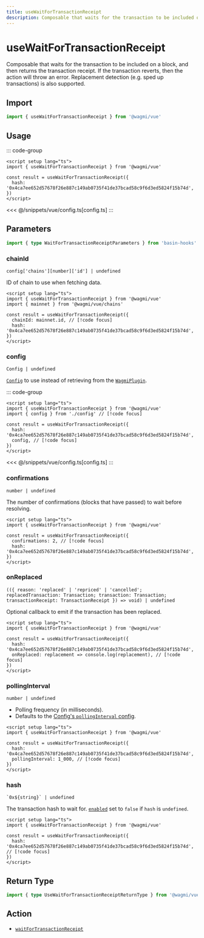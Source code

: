 ```yaml
---
title: useWaitForTransactionReceipt
description: Composable that waits for the transaction to be included on a block, and then returns the transaction receipt. If the transaction reverts, then the action will throw an error. Replacement detection (e.g. sped up transactions) is also supported.
---
```


<script setup>
const packageName = '@wagmi/vue'
const actionName = 'waitForTransactionReceipt'
const typeName = 'WaitForTransactionReceipt'
const TData = 'WaitForTransactionReceiptData'
const TError = 'WaitForTransactionReceiptErrorType'
</script>

# useWaitForTransactionReceipt

Composable that waits for the transaction to be included on a block, and then returns the transaction receipt. If the transaction reverts, then the action will throw an error. Replacement detection (e.g. sped up transactions) is also supported.

## Import

```ts
import { useWaitForTransactionReceipt } from '@wagmi/vue'
```

## Usage

::: code-group
```vue [index.vue]
<script setup lang="ts">
import { useWaitForTransactionReceipt } from '@wagmi/vue'

const result = useWaitForTransactionReceipt({
  hash: '0x4ca7ee652d57678f26e887c149ab0735f41de37bcad58c9f6d3ed5824f15b74d',
})
</script>
```
<<< @/snippets/vue/config.ts[config.ts]
:::

## Parameters

```ts
import { type WaitForTransactionReceiptParameters } from 'basin-hooks'
```

### chainId

`config['chains'][number]['id'] | undefined`

ID of chain to use when fetching data.

```vue [index.vue]
<script setup lang="ts">
import { useWaitForTransactionReceipt } from '@wagmi/vue'
import { mainnet } from '@wagmi/vue/chains'

const result = useWaitForTransactionReceipt({
  chainId: mainnet.id, // [!code focus]
  hash: '0x4ca7ee652d57678f26e887c149ab0735f41de37bcad58c9f6d3ed5824f15b74d',
})
</script>
```

### config

`Config | undefined`

[`Config`](/vue/api/createConfig#config) to use instead of retrieving from the [`WagmiPlugin`](/vue/api/WagmiPlugin).

::: code-group
```vue [index.vue]
<script setup lang="ts">
import { useWaitForTransactionReceipt } from '@wagmi/vue'
import { config } from './config' // [!code focus]

const result = useWaitForTransactionReceipt({
  hash: '0x4ca7ee652d57678f26e887c149ab0735f41de37bcad58c9f6d3ed5824f15b74d',
  config, // [!code focus]
})
</script>
```
<<< @/snippets/vue/config.ts[config.ts]
:::

### confirmations

`number | undefined`

The number of confirmations (blocks that have passed) to wait before resolving.

```vue [index.vue]
<script setup lang="ts">
import { useWaitForTransactionReceipt } from '@wagmi/vue'

const result = useWaitForTransactionReceipt({
  confirmations: 2, // [!code focus]
  hash: '0x4ca7ee652d57678f26e887c149ab0735f41de37bcad58c9f6d3ed5824f15b74d',
})
</script>
```

### onReplaced

`
(({ reason: 'replaced' | 'repriced' | 'cancelled'; replacedTransaction: Transaction; transaction: Transaction; transactionReceipt: TransactionReceipt }) => void) | undefined
`

Optional callback to emit if the transaction has been replaced.

```vue [index.vue]
<script setup lang="ts">
import { useWaitForTransactionReceipt } from '@wagmi/vue'

const result = useWaitForTransactionReceipt({
  hash: '0x4ca7ee652d57678f26e887c149ab0735f41de37bcad58c9f6d3ed5824f15b74d',
  onReplaced: replacement => console.log(replacement), // [!code focus]
})
</script>
```

### pollingInterval

`number | undefined`

- Polling frequency (in milliseconds).
- Defaults to the [Config's `pollingInterval` config](/vue/api/createConfig#pollinginterval).

```vue [index.vue]
<script setup lang="ts">
import { useWaitForTransactionReceipt } from '@wagmi/vue'

const result = useWaitForTransactionReceipt({
  hash: '0x4ca7ee652d57678f26e887c149ab0735f41de37bcad58c9f6d3ed5824f15b74d',
  pollingInterval: 1_000, // [!code focus]
})
</script>
```

### hash

`` `0x${string}` | undefined ``

The transaction hash to wait for. [`enabled`](#enabled) set to `false` if `hash` is `undefined`.

```vue [index.vue]
<script setup lang="ts">
import { useWaitForTransactionReceipt } from '@wagmi/vue'

const result = useWaitForTransactionReceipt({
  hash: '0x4ca7ee652d57678f26e887c149ab0735f41de37bcad58c9f6d3ed5824f15b74d', // [!code focus]
})
</script>
```

<!--@include: @shared/query-options.md-->

## Return Type

```ts
import { type UseWaitForTransactionReceiptReturnType } from '@wagmi/vue'
```

<!--@include: @shared/query-result.md-->

<!--@include: @shared/query-imports.md-->

## Action

- [`waitForTransactionReceipt`](/core/api/actions/waitForTransactionReceipt)
